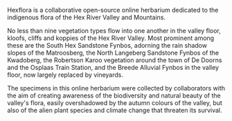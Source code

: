Hexflora is a collaborative open-source online herbarium dedicated to the indigenous flora of the Hex River Valley and Mountains.

No less than nine vegetation types flow into one another in the valley floor, kloofs, cliffs and koppies of the Hex River Valley. Most prominent among these are the South Hex Sandstone Fynbos, adorning the rain shadow slopes of the Matroosberg, the North Langeberg Sandstone Fynbos of the Kwadoberg, the Robertson Karoo vegetation around the town of De Doorns and the Osplaas Train Station, and the Breede Alluvial Fynbos in the valley floor, now largely replaced by vineyards.

The specimens in this online herbarium were collected by collaborators with the aim of creating awareness of the biodiversity and natural beauty of the valley's flora, easily overshadowed by the autumn colours of the valley, but also of the alien plant species and climate change that threaten its survival.
